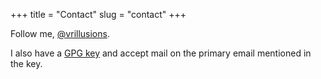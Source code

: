 +++
title = "Contact"
slug = "contact"
+++

Follow me, [@vrillusions](https://twitter.com/vrillusions).

I also have a [GPG key](http://pgp.mit.edu/pks/lookup?op=get&search=0xB8991FDD7A825389) and accept mail on the primary email mentioned in the key.
